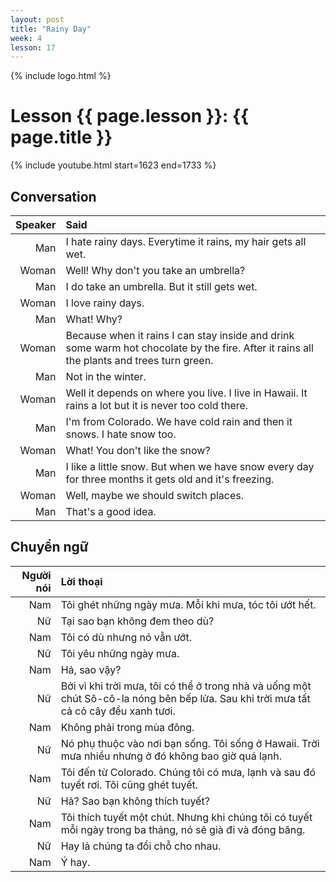 ```yaml
---
layout: post
title: "Rainy Day"
week: 4
lesson: 17
---
```


{% include logo.html %}

# Lesson {{ page.lesson }}: {{ page.title }}

{% include youtube.html start=1623 end=1733 %}

## Conversation

Speaker | Said
---: | :---
Man | I hate rainy days. Everytime it rains, my hair gets all wet.
Woman | Well! Why don't you take an umbrella?
Man | I do take an umbrella. But it still gets wet.
Woman | I love rainy days.
Man | What! Why?
Woman | Because when it rains I can stay inside and drink some warm hot chocolate by the fire. After it rains all the plants and trees turn green.
Man | Not in the winter.
Woman | Well it depends on where you live. I live in Hawaii. It rains a lot but it is never too cold there.
Man | I'm from Colorado. We have cold rain and then it snows. I hate snow too.
Woman | What! You don't like the snow?
Man | I like a little snow. But when we have snow every day for three months it gets old and it's freezing.
Woman | Well, maybe we should switch places.
Man | That's a good idea.

## Chuyển ngữ

Người nói | Lời thoại
---: | :---
Nam | Tôi ghét những ngày mưa. Mỗi khi mưa, tóc tôi ướt hết.
Nữ | Tại sao bạn không đem theo dù?
Nam | Tôi có dù nhưng nó vẫn ướt.
Nữ | Tôi yêu những ngày mưa.
Nam | Hả, sao vậy?
Nữ | Bởi vì khi trời mưa, tôi có thể ở trong nhà và uống một chút Sô-cô-la nóng bên bếp lửa. Sau khi trời mưa tất cả cỏ cây đều xanh tươi.
Nam | Không phải trong mùa đông.
Nữ | Nó phụ thuộc vào nơi bạn sống. Tôi sống ở Hawaii. Trời mưa nhiều nhưng ở đó không bao giờ quá lạnh.
Nam | Tôi đến từ Colorado. Chúng tôi có mưa, lạnh và sau đó tuyết rơi. Tôi cũng ghét tuyết.
Nữ | Hả? Sao bạn không thích tuyết?
Nam | Tôi thích tuyết một chút. Nhưng khi chúng tôi có tuyết mỗi ngày trong ba tháng, nó sẽ già đi và đóng băng.
Nữ | Hay là chúng ta đổi chỗ cho nhau.
Nam | Ý hay.

